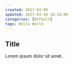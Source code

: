 ```yaml
---
created: 2017-03-09
updated: 2017-03-10 10:24:00
categories: [Default]
tags: Hello World
---
```


## Title

Lorem ipsum dolor sit amet.
